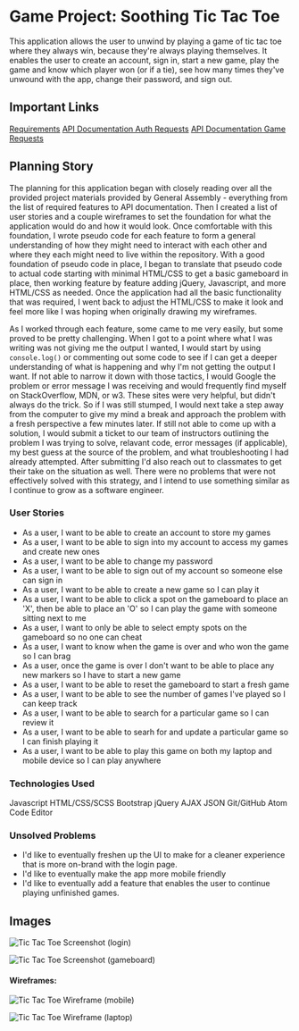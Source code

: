 # Game Project: Soothing Tic Tac Toe

This application allows the user to unwind by playing a game of tic tac toe where they always win, because they're always playing themselves. It enables the user to create an account, sign in, start a new game, play the game and know which player won (or if a tie), see how many times they've unwound with the app, change their password, and sign out.

## Important Links

[Requirements](https://git.generalassemb.ly/ga-wdi-boston/game-project/blob/master/requirements.md)
[API Documentation Auth Requests](https://git.generalassemb.ly/ga-wdi-boston/game-project-api/blob/master/docs/user.md)
[API Documentation Game Requests](https://git.generalassemb.ly/ga-wdi-boston/game-project-api/blob/master/docs/game.md)

## Planning Story

The planning for this application began with closely reading over all the provided project materials provided by General Assembly - everything from the list of required features to API documentation. Then I created a list of user stories and a couple wireframes to set the foundation for what the application would do and how it would look. Once comfortable with this foundation, I wrote pseudo code for each feature to form a general understanding of how they might need to interact with each other and where they each might need to live within the repository. With a good foundation of pseudo code in place, I began to translate that pseudo code to actual code starting with minimal HTML/CSS to get a basic gameboard in place, then working feature by feature adding jQuery, Javascript, and more HTML/CSS as needed. Once the application had all the basic functionality that was required, I went back to adjust the HTML/CSS to make it look and feel more like I was hoping when originally drawing my wireframes.

As I worked through each feature, some came to me very easily, but some proved to be pretty challenging. When I got to a point where what I was writing was not giving me the output I wanted, I would start by using `console.log()` or commenting out some code to see if I can get a deeper understanding of what is happening and why I'm not getting the output I want. If not able to narrow it down with those tactics, I would Google the problem or error message I was receiving and would frequently find myself on StackOverflow, MDN, or w3. These sites were very helpful, but didn't always do the trick. So if I was still stumped, I would next take a step away from the computer to give my mind a break and approach the problem with a fresh perspective a few minutes later. If still not able to come up with a solution, I would submit a ticket to our team of instructors outlining the problem I was trying to solve, relavant code, error messages (if applicable), my best guess at the source of the problem, and what troubleshooting I had already attempted. After submitting I'd also reach out to classmates to get their take on the situation as well. There were no problems that were not effectively solved with this strategy, and I intend to use something similar as I continue to grow as a software engineer.

### User Stories

- As a user, I want to be able to create an account to store my games
- As a user, I want to be able to sign into my account to access my games and create new ones
- As a user, I want to be able to change my password
- As a user, I want to be able to sign out of my account so someone else can sign in
- As a user, I want to be able to create a new game so I can play it
- As a user, I want to be able to click a spot on the gameboard to place an 'X', then be able to place an 'O' so I can play the game with someone sitting next to me
- As a user, I want to only be able to select empty spots on the gameboard so no one can cheat
- As a user, I want to know when the game is over and who won the game so I can brag
- As a user, once the game is over I don't want to be able to place any new markers so I have to start a new game
- As a user, I want to be able to reset the gameboard to start a fresh game
- As a user, I want to be able to see the number of games I've played so I can keep track
- As a user, I want to be able to search for a particular game so I can review it
- As a user, I want to be able to searh for and update a particular game so I can finish playing it
- As a user, I want to be able to play this game on both my laptop and mobile device so I can play anywhere

### Technologies Used

Javascript
HTML/CSS/SCSS
Bootstrap
jQuery
AJAX
JSON
Git/GitHub
Atom Code Editor

### Unsolved Problems

- I'd like to eventually freshen up the UI to make for a cleaner experience that is more on-brand with the login page.
- I'd like to eventually make the app more mobile friendly
- I'd like to eventually add a feature that enables the user to continue playing unfinished games.

## Images

![Tic Tac Toe Screenshot (login)](https://i.imgur.com/YDxVz5c.png "Tic Tac Toe Screenshot (login)")

![Tic Tac Toe Screenshot (gameboard)](https://i.imgur.com/mav77rY.png "Tic Tac Toe Screenshot (gameboard)")


#### Wireframes:
![Tic Tac Toe Wireframe (mobile)](https://i.imgur.com/Mp3g2U0.jpg "Tic Tac Toe Wireframe (mobile)")

![Tic Tac Toe Wireframe (laptop)](https://i.imgur.com/Qf6ipVy.jpg "Tic Tac Toe Wireframe (laptop)")
